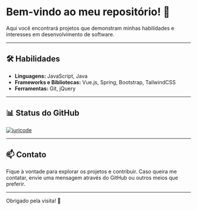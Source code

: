 # Bem-vindo ao meu repositório! 👋

Aqui você encontrará projetos que demonstram minhas habilidades e interesses em desenvolvimento de software.

---

## 🛠️ Habilidades
- **Linguagens:** JavaScript, Java
- **Frameworks e Bibliotecas:** Vue.js, Spring, Bootstrap, TailwindCSS
- **Ferramentas:** Git, jQuery

---

## 📊 Status do GitHub

[![iuricode](https://github-readme-stats.vercel.app/api/top-langs/?username=melNovaiss&hide=html&layout=compact&theme=highcontrast)](https://github.com/anuraghazra/github-readme-stats)

---

## 📫 Contato
Fique à vontade para explorar os projetos e contribuir. Caso queira me contatar, envie uma mensagem através do GitHub ou outros meios que preferir.

---

Obrigado pela visita! 🌟

